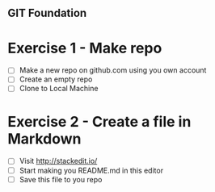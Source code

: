 ﻿## GIT Foundation

# Exercise 1 - Make repo
- [ ] Make a new repo on github.com using you own account
- [ ] Create an empty repo
- [ ] Clone to Local Machine

# Exercise 2 - Create a file in Markdown
- [ ] Visit http://stackedit.io/
- [ ] Start making you README.md in this editor
- [ ] Save this file to you repo 
